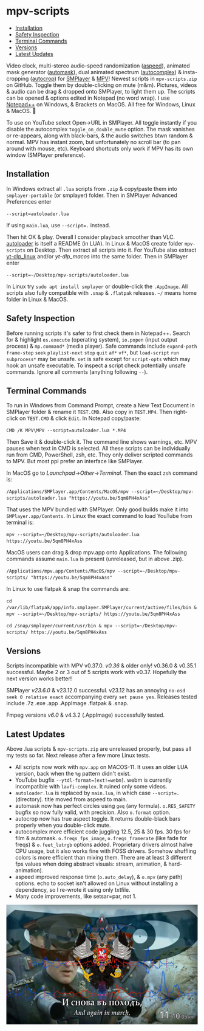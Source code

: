 # mpv-scripts
- [Installation](#installation)
- [Safety Inspection](#safety-inspection)
- [Terminal Commands](#terminal-commands)
- [Versions](#versions)
- [Latest Updates](#latest-updates)

Video clock, multi-stereo audio-speed randomization ([aspeed](aspeed.lua)), animated mask generator ([automask](automask.lua)), dual animated spectrum ([autocomplex](autocomplex.lua)) & insta-cropping ([autocrop](autocrop.lua)) for [SMPlayer](https://smplayer.info) & [MPV](https://mpv.io)! Newest scripts in `mpv-scripts.zip` on GitHub. Toggle them by double-clicking on mute (m&m). Pictures, videos & audio can be drag & dropped onto SMPlayer, to light them up. The scripts can be opened & options edited in Notepad (no word wrap). I use [Notepad++](https://notepad-plus-plus.org/downloads/) on Windows, & Brackets on MacOS. All free for Windows, Linux & MacOS. 🙂

To use on YouTube select Open→URL in SMPlayer. All toggle instantly if you disable the autocomplex `toggle_on_double_mute` option. The mask vanishes or re-appears, along with black-bars, & the audio switches btwn random & normal. MPV has instant zoom, but unfortunately no scroll bar (to pan around with mouse, etc). Keyboard shortcuts only work if MPV has its own window (SMPlayer preference).

## Installation
In Windows extract all `.lua` scripts from `.zip` & copy/paste them into `smplayer-portable` (or smplayer) folder. Then in SMPlayer Advanced Preferences enter 

`--script=autoloader.lua`

If using `main.lua`, use `--script=.` instead.

Then hit OK & play. Overall I consider playback smoother than VLC. [autoloader](autoloader.lua) is itself a README (in LUA). In Linux & MacOS create folder `mpv-scripts` on Desktop. Then extract all scripts into it. For YouTube also extract [yt-dlp_linux](https://github.com/yt-dlp/yt-dlp/releases) and/or *yt-dlp_macos* into the same folder. Then in SMPlayer enter

`--script=~/Desktop/mpv-scripts/autoloader.lua`

In Linux try `sudo apt install smplayer` or double-click the `.AppImage`. All scripts also fully compatible with `.snap` & `.flatpak` releases. `~/` means home folder in Linux & MacOS.

## Safety Inspection
Before running scripts it's safer to first check them in Notepad++. Search for & highlight `os.execute` (operating system), `io.popen` (input output process) & `mp.command*` (media player). Safe commands include `expand-path` `frame-step` `seek` `playlist-next` `stop` `quit` `af*` `vf*`, but `load-script` `run` `subprocess*` may be unsafe. `set` is safe except for `script-opts` which may hook an unsafe executable. To inspect a script check potentially unsafe commands. Ignore all comments (anything following `--`). 

## Terminal Commands
To run in Windows from Command Prompt, create a New Text Document in SMPlayer folder & rename it `TEST.CMD`. Also copy in `TEST.MP4`. Then right-click on `TEST.CMD` & click `Edit`. In Notepad copy/paste:

`CMD /K MPV\MPV --script=autoloader.lua *.MP4`

Then Save it & double-click it. The command line shows warnings, etc. MPV pauses when text in CMD is selected. All these scripts can be individually run from CMD, PowerShell, zsh, etc. They only deliver scripted commands to MPV. But most ppl prefer an interface like SMPlayer.

In MacOS go to *Launchpad*→*Other*→*Terminal*. Then the exact `zsh` command is:

`/Applications/SMPlayer.app/Contents/MacOS/mpv --script=~/Desktop/mpv-scripts/autoloader.lua "https://youtu.be/5qm8PH4xAss"`

That uses the MPV bundled with SMPlayer. Only good builds make it into `SMPlayer.app/Contents`. In Linux the exact command to load YouTube from terminal is:

`mpv --script=~/Desktop/mpv-scripts/autoloader.lua https://youtu.be/5qm8PH4xAss`

MacOS users can drag & drop mpv.app onto Applications. The following commands assume `main.lua` is present (unreleased, but in above .zip).

`/Applications/mpv.app/Contents/MacOS/mpv --script=~/Desktop/mpv-scripts/ "https://youtu.be/5qm8PH4xAss"` 

In Linux to use flatpak & snap the commands are:

`cd /var/lib/flatpak/app/info.smplayer.SMPlayer/current/active/files/bin & mpv --script=~/Desktop/mpv-scripts/ https://youtu.be/5qm8PH4xAss`

`cd /snap/smplayer/current/usr/bin & mpv --script=~/Desktop/mpv-scripts/ https://youtu.be/5qm8PH4xAss`

## Versions

Scripts incompatible with MPV v0.37.0. *v0.36* & older only! v0.36.0 & v0.35.1 successful. Maybe 2 or 3 out of 5 scripts work with v0.37. Hopefully the next version works better!

SMPlayer *v23.6.0* & v23.12.0 successful. v23.12 has an annoying `no-osd seek 0 relative exact` accompanying every `set pause yes`. Releases tested include .7z .exe .app .AppImage .flatpak & .snap.

Fmpeg versions *v6.0* & v4.3.2 (.AppImage) successfully tested.

## Latest Updates
Above .lua scripts & `mpv-scripts.zip` are unreleased properly, but pass all my tests so far. Next release after a few more Linux tests.

- All scripts now work with `mpv.app` on MACOS-11. It uses an older LUA version, back when the `%g` pattern didn't exist.
- YouTube bugfix `--ytdl-format=[ext!=webm]`. webm is currently incompatible with `lavfi-complex`. It ruined only some videos.
- `autoloader.lua` is replaced by `main.lua`, in which case `--script=.` (directory). title moved from aspeed to main.
- automask now has perfect circles using `geq` (any formula). `o.RES_SAFETY` bugfix so now fully valid, with precision. Also `o.format` option. 
- autocrop now has true aspect toggle. It returns double-black bars properly when you double-click mute.
- autocomplex more efficient code juggling 12.5, 25 & 30 fps. 30 fps for film & automask. `o.freqs_fps_image`, `o.freqs_framerate` (like fade for freqs) & `o.feet_lutrgb` options added. Proprietary drivers almost halve CPU usage, but it also works fine with FOSS drivers. Somehow shuffling colors is more efficient than mixing them. There are at least 3 different fps values when doing abstract visuals: stream, animation, & hard-animation).
- aspeed improved response time (`o.auto_delay`), & `o.mpv` (any path) options. echo to socket isn't allowed on Linux without installing a dependency, so I re-wrote it using only txtfile.
- Many code improvements, like setsar=par, not 1.

![alt text](https://github.com/TinosNitso/mpv-scripts/blob/main/SCREENSHOT.JPG)
